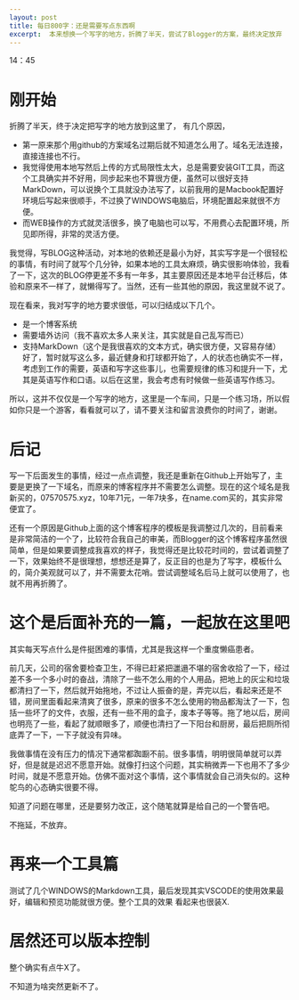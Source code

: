 ```yaml
---
layout: post
title: 每日800字：还是需要写点东西啊
excerpt:  本来想换一个写字的地方，折腾了半天，尝试了Blogger的方案，最终决定放弃
---
```

14：45

# 刚开始
折腾了半天，终于决定把写字的地方放到这里了，
有几个原因，

- 第一原来那个用github的方案域名过期后就不知道怎么用了。域名无法连接，直接连接也不行。
- 我觉得使用本地写然后上传的方式局限性太大，总是需要安装GIT工具，而这个工具确实并不好用，同步起来也不算很方便，虽然可以很好支持MarkDown，可以说换个工具就没办法写了，以前我用的是Macbook配置好环境后写起来很顺手，不过换了WINDOWS电脑后，环境配置起来就很不方便。
- 而WEB操作的方式就灵活很多，换了电脑也可以写，不用费心去配置环境，所见即所得，非常的灵活方便。

我觉得，写BLOG这种活动，对本地的依赖还是最小为好，其实写字是一个很轻松的事情，有时间了就写个几分钟，如果本地的工具太麻烦，确实很影响体验，我看了一下，这次的BLOG停更差不多有一年多，其主要原因还是本地平台迁移后，体验和原来不一样了，就懒得写了。当然，还有一些其他的原因，我这里就不说了。

现在看来，我对写字的地方要求很低，可以归结成以下几个。

- 是一个博客系统
- 需要墙外访问（我不喜欢太多人来关注，其实就是自己乱写而已）
- 支持MarkDown（这个是我很喜欢的文本方式，确实很方便，又容易存储）
好了，暂时就写这么多，最近健身和打球都开始了，人的状态也确实不一样，考虑到工作的需要，英语和写字这些事儿，也需要规律的练习和提升一下，尤其是英语写作和口语。以后在这里，我会考虑有时候做一些英语写作练习。

所以，这并不仅仅是一个写字的地方，这里是一个车间，只是一个练习场，所以假如你只是一个游客，看看就可以了，请不要关注和留言浪费你的时间了，谢谢。


# 后记

写一下后面发生的事情，经过一点点调整，我还是重新在Github上开始写了，主要是更换了一下域名，而原来的博客程序并不需要怎么调整。现在的这个域名是我新买的，07570575.xyz，10年71元，一年7块多，在name.com买的，其实非常便宜了。

还有一个原因是Github上面的这个博客程序的模板是我调整过几次的，目前看来是非常简洁的一个了，比较符合我自己的审美，而Blogger的这个博客程序虽然很简单，但是如果要调整成我喜欢的样子，我觉得还是比较花时间的，尝试着调整了一下，效果始终不是很理想，想想还是算了，反正目的也是为了写字，模板什么的，简介美观就可以了，并不需要太花哨。尝试调整域名后马上就可以使用了，也就不用再折腾了。

# 这个是后面补充的一篇，一起放在这里吧

其实每天写点什么是件挺困难的事情，尤其是我这样一个重度懒癌患者。

前几天，公司的宿舍要检查卫生，不得已赶紧把邋遢不堪的宿舍收拾了一下，经过差不多一个多小时的奋战，清除了一些不怎么用的个人用品，把地上的灰尘和垃圾都清扫了一下，然后就开始拖地，不过让人振奋的是，弄完以后，看起来还是不错，房间里面看起来清爽了很多，原来的很多不怎么使用的物品都淘汰了一下，包括一些坏了的文件，衣服，还有一些不用的盒子，废本子等等。拖了地以后，房间也明亮了一些，看起了就顺眼多了，顺便也清扫了一下阳台和厨房，最后把厕所彻底弄了一下，一下子就没有异味。

我做事情在没有压力的情况下通常都踟蹰不前。很多事情，明明很简单就可以弄好，但是就是迟迟不愿意开始。就像打扫这个问题，其实稍微弄一下也用不了多少时间，就是不愿意开始。仿佛不面对这个事情，这个事情就会自己消失似的。这种鸵鸟的心态确实很要不得。

知道了问题在哪里，还是要努力改正，这个随笔就算是给自己的一个警告吧。

不拖延，不放弃。

# 再来一个工具篇

测试了几个WINDOWS的Markdown工具，最后发现其实VSCODE的使用效果最好，编辑和预览功能就很方便。整个工具的效果 看起来也很装X.

# 居然还可以版本控制

整个确实有点牛X了。

不知道为啥突然更新不了。
